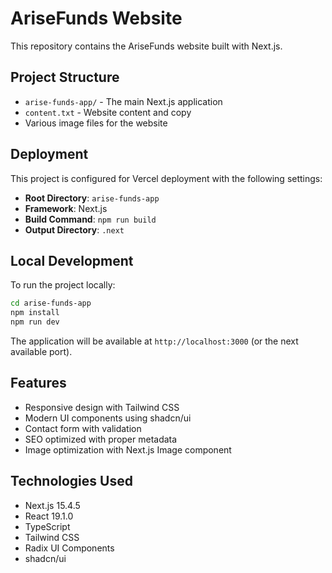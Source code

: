 # AriseFunds Website

This repository contains the AriseFunds website built with Next.js.

## Project Structure

- `arise-funds-app/` - The main Next.js application
- `content.txt` - Website content and copy
- Various image files for the website

## Deployment

This project is configured for Vercel deployment with the following settings:

- **Root Directory**: `arise-funds-app`
- **Framework**: Next.js
- **Build Command**: `npm run build`
- **Output Directory**: `.next`

## Local Development

To run the project locally:

```bash
cd arise-funds-app
npm install
npm run dev
```

The application will be available at `http://localhost:3000` (or the next available port).

## Features

- Responsive design with Tailwind CSS
- Modern UI components using shadcn/ui
- Contact form with validation
- SEO optimized with proper metadata
- Image optimization with Next.js Image component

## Technologies Used

- Next.js 15.4.5
- React 19.1.0
- TypeScript
- Tailwind CSS
- Radix UI Components
- shadcn/ui 